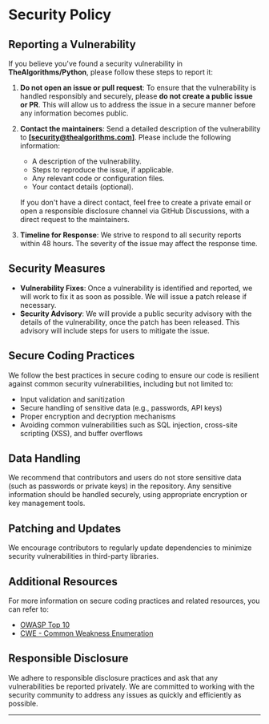 # Security Policy

## Reporting a Vulnerability

If you believe you've found a security vulnerability in **TheAlgorithms/Python**, please follow these steps to report it:

1. **Do not open an issue or pull request**: To ensure that the vulnerability is handled responsibly and securely, please **do not create a public issue or PR**. This will allow us to address the issue in a secure manner before any information becomes public.

2. **Contact the maintainers**: Send a detailed description of the vulnerability to **[security@thealgorithms.com]**. Please include the following information:
   - A description of the vulnerability.
   - Steps to reproduce the issue, if applicable.
   - Any relevant code or configuration files.
   - Your contact details (optional).

   If you don't have a direct contact, feel free to create a private email or open a responsible disclosure channel via GitHub Discussions, with a direct request to the maintainers.

3. **Timeline for Response**: We strive to respond to all security reports within 48 hours. The severity of the issue may affect the response time.

## Security Measures

- **Vulnerability Fixes**: Once a vulnerability is identified and reported, we will work to fix it as soon as possible. We will issue a patch release if necessary.
- **Security Advisory**: We will provide a public security advisory with the details of the vulnerability, once the patch has been released. This advisory will include steps for users to mitigate the issue.

## Secure Coding Practices

We follow the best practices in secure coding to ensure our code is resilient against common security vulnerabilities, including but not limited to:
- Input validation and sanitization
- Secure handling of sensitive data (e.g., passwords, API keys)
- Proper encryption and decryption mechanisms
- Avoiding common vulnerabilities such as SQL injection, cross-site scripting (XSS), and buffer overflows

## Data Handling

We recommend that contributors and users do not store sensitive data (such as passwords or private keys) in the repository. Any sensitive information should be handled securely, using appropriate encryption or key management tools.

## Patching and Updates

We encourage contributors to regularly update dependencies to minimize security vulnerabilities in third-party libraries.

## Additional Resources

For more information on secure coding practices and related resources, you can refer to:
- [OWASP Top 10](https://owasp.org/www-project-top-ten/)
- [CWE - Common Weakness Enumeration](https://cwe.mitre.org/)

## Responsible Disclosure

We adhere to responsible disclosure practices and ask that any vulnerabilities be reported privately. We are committed to working with the security community to address any issues as quickly and efficiently as possible.

---